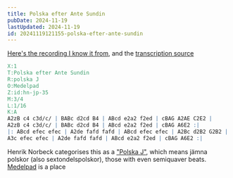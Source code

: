 ```yaml
---
title: Polska efter Ante Sundin
pubDate: 2024-11-19
lastUpdated: 2024-11-19
id: 20241119121155-polska-efter-ante-sundin
---
```


<lite-youtube videoid="wto5KeX0K4M"></lite-youtube>

[Here's the recording I know it from](https://youtube.com/watch?v=wto5KeX0K4M), and the [transcription source](https://www.norbeck.nu/abc/display.asp?rhythm=polska%20J&ref=35)

```abc
X:1
T:Polska efter Ante Sundin
R:polska J
O:Medelpad
Z:id:hn-jp-35
M:3/4
L:1/16
K:A
A2zB c4 c3d/c/ | BABc d2cd B4 | ABcd e2a2 f2ed | cBAG A2AE C2E2 |
A2zB c4 c3d/c/ | BABc d2cd B4 | ABcd e2a2 f2ed | cBAG A6E2 :|
|: ABcd efec efec | A2de fafd fafd | ABcd efec efec | A2Bc d2B2 G2B2 |
A3c efec efec | A2de fafd fafd | ABcd e2a2 f2ed | cBAG A6E2 :|
```

<div id="tune"></div>

<script>
ABCJS.renderAbc(
	"tune",
`X:1
T:Polska efter Ante Sundin
R:polska J
O:Medelpad
M:3/4
L:1/16
K:A
A2zB c4 c3d/c/ | BABc d2cd B4 | ABcd e2a2 f2ed | cBAG A2AE C2E2 |
A2zB c4 c3d/c/ | BABc d2cd B4 | ABcd e2a2 f2ed | cBAG A6E2 :|
|: ABcd efec efec | A2de fafd fafd | ABcd efec efec | A2Bc d2B2 G2B2 |
A3c efec efec | A2de fafd fafd | ABcd e2a2 f2ed | cBAG A6E2 :|`,
	{responsive: 'resize'}
);
</script>

Henrik Norbeck categorises this as a ["Polska J"](https://www.norbeck.nu/abc/index2.asp?cat=s&sort=number&rhythm=polska+J&rhythm2=), which means jämna polskor (also sextondelspolskor), those with even semiquaver beats. [Medelpad](https://sv.wikipedia.org/wiki/Medelpad) is a place
